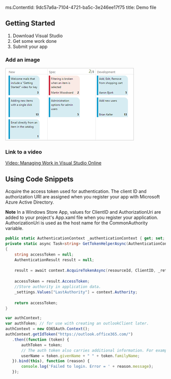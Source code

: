 ﻿ms.ContentId: 9dc57a6a-7104-4721-ba5c-3e246ee17f75 
title: Demo file


## Getting Started ##
1. Download Visual Studio
2. Get some work done
3. Submit your app

### Add an image

![](.\media\kanban.jpg)

### Link to a video

[Video: Managing Work in Visual Studio Online](http://channel9.msdn.com/Events/Visual-Studio/Connect-event-2014/212 "Video: Managing Work in Visual Studio Online")

## Using Code Snippets

Acquire the access token used for authentication. The client ID and authorization URI are assigned when you register your app with Microsoft Azure Active Directory. 

**Note** In a Windows Store App, values for ClientID and AuthorizationUri are added to your project's App.xaml file when you register your application.
 AuthorizationUri is used as the host name for the CommonAuthority variable.

<!-- BEGINSECTION class="tabbedCodeSnippets" -->

```cs
public static AuthenticationContext _authenticationContext { get; set; } 
private static async Task<string> GetTokenHelperAsync(AuthenticationContext context, string resourceId)
{
    string accessToken = null;
    AuthenticationResult result = null;

    result = await context.AcquireTokenAsync(resourceId, ClientID, _returnUri);

    accessToken = result.AccessToken;
    //Store authority in application data.
    _settings.Values["LastAuthority"] = context.Authority;

    return accessToken;
}
```
```javascript 
var authContext;
var authToken; // for use with creating an outlookClient later.
authContext = new O365Auth.Context();
authContext.getIdToken("https://outlook.office365.com/")
   .then((function (token) {
       authToken = token;
	   // The auth token also carries additional information. For example:	
       userName = token.givenName + " " + token.familyName;
   }).bind(this), function (reason) {
       console.log('Failed to login. Error = ' + reason.message);
   });

```
<!-- ENDSECTION -->